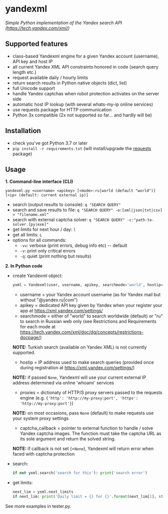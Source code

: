 # yandexml
*Simple Python implementation of the Yandex search API (https://tech.yandex.com/xml/)*

## Supported features
* class-based Yandexml engine for a given Yandex account (username), API key and host IP
* all current Yandex XML API constraints honored in code (search query length etc.)
* request available daily / hourly limits
* return search results in Python native objects (dict, list)
* full Unicode support
* handle Yandex captchas when robot protection activates on the server side
* automatic host IP lookup (with several whats-my-ip online services)
* use requests package for HTTP communication
* Python 3x compatible (2x not supported so far... and hardly will be)

## Installation
* check you've got Python 3.7 or later
* `pip install -r requirements.txt` (will install/upgrade the [requests](https://2.python-requests.org/en/master/) package)

## Usage

**1. Command-line interface (CLI)**

```
yandexml.py <username> <apikey> [<mode>:ru|world (default "world")] [<ip> (default: current external ip)]
```

* search (output results to console):
`q "SEARCH QUERY"`
* search and save results to file:
`q "SEARCH QUERY" -o:[xml|json|txt|csv] > "filename.xml"`
* search with external captcha solver:
`q "SEARCH QUERY" -c:"path-to-solver.[py|exe]"`
* get limits for next hour / day:
`l`
* get all limits:
`L`
* options for all commands:
	* `-vv`: verbose (print errors, debug info etc) -- default
	* `-v`: print only critical errors
	* `-q`: quiet (print nothing but results)
		
**2. In Python code**

* create Yandexml object:
    ```python
    yxml = Yandexml(user, username, apikey, searchmode='world', hostip=None, proxies=None, captcha_callback=None)
    ```
    * username = your Yandex account username (as for Yandex mail but without "@yandex.ru|com")
    * apikey = dedicated API key given by Yandex when your register your app at https://xml.yandex.com/settings/
    * searchmode = either of "world" to search worldwide (default) or "ru" to search in Russian web only (see Restrictions and Requirements for each mode at https://tech.yandex.com/xml/doc/dg/concepts/restrictions-docpage/)
    
	**NOTE:** Turkish search (available on Yandex XML) is not currently supported.
    * hostip = IP address used to make search queries (provided once during registration at https://xml.yandex.com/settings/)
    
	**NOTE:** if passed `None`, Yandexml will use your current external IP address determined via online 'whoami' services
    * proxies = dictionaty of HTTP/S proxy servers passed to the requests engine (e.g. `{'http': 'http://my-proxy:port', 'https': 'http://my-proxy:port'}`)
    
	**NOTE:** on most occasions, pass `None` (default) to make requests use your system proxy settings
    * captcha_callback = pointer to external function to handle / solve Yandex captcha images.
    The function must take the captcha URL as its sole argument and return the solved string.
    
	**NOTE:** if callback is not set (=`None`), Yandexml will return error when faced with captcha protection
* search:
    ```python
	if not yxml.search('search for this'): print('search error')
	```
* get limits:
    ```python
	next_lim = yxml.next_limits 
    if next_lim: print('Daily limit = {} for {}'.format(next_lim[1], str(next_lim[0])))
    ```
	
See more examples in tester.py.
